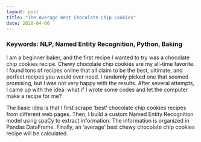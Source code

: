 ```yaml
---
layout: post
title: "The Average Best Chocolate Chip Cookies"
date: 2020-04-06
---
```


<h3>Keywords: NLP, Named Entity Recognition, Python, Baking</h3>

I am a beginner baker, and the first recipe I wanted to try was a chocolate chip cookies recipe. Chewy chocolate chip cookies are my all-time favorite. I found tons of recipes online that all claim to be the best, ultimate, and perfect recipes you would ever need. I randomly picked one that seemed promising, but I was not very happy with the results. After several attempts, I came up with the idea: what if I wrote some codes and let the computer make a recipe for me?

The basic idea is that I first scrape ‘best’ chocolate chip cookies recipes from different web pages. Then, I build a custom Named Entity Recognition model using spaCy to extract information. The information is organized in Pandas DataFrame. Finally, an ‘average’ best chewy chocolate chip cookies recipe will be calculated.
